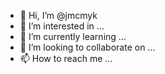- 👋 Hi, I’m @jmcmyk
- 👀 I’m interested in ...
- 🌱 I’m currently learning ...
- 💞️ I’m looking to collaborate on ...
- 📫 How to reach me ...

<!---
jmcmyk/jmcmyk is a ✨ special ✨ repository because its `README.md` (this file) appears on your GitHub profile.
You can click the Preview link to take a look at your changes.
--->
